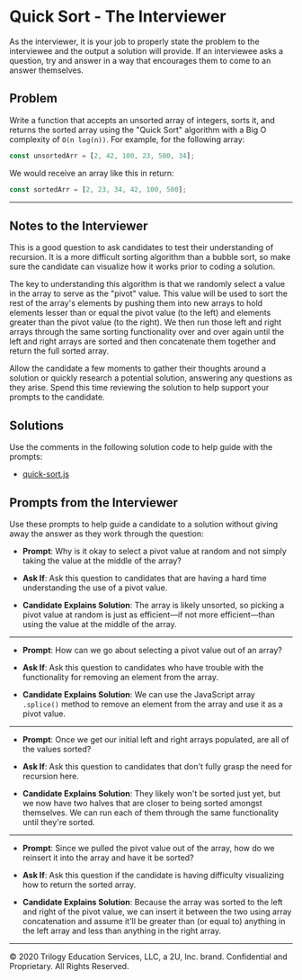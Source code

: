 # Quick Sort - The Interviewer

As the interviewer, it is your job to properly state the problem to the interviewee and the output a solution will provide. If an interviewee asks a question, try and answer in a way that encourages them to come to an answer themselves.

## Problem

Write a function that accepts an unsorted array of integers, sorts it, and returns the sorted array using the "Quick Sort" algorithm with a Big O complexity of `O(n log(n))`. For example, for the following array:

```js
const unsortedArr = [2, 42, 100, 23, 500, 34];
```

We would receive an array like this in return:

```js
const sortedArr = [2, 23, 34, 42, 100, 500];
```

- - - 

## Notes to the Interviewer

This is a good question to ask candidates to test their understanding of recursion. It is a more difficult sorting algorithm than a bubble sort, so make sure the candidate can visualize how it works prior to coding a solution.

The key to understanding this algorithm is that we randomly select a value in the array to serve as the "pivot" value. This value will be used to sort the rest of the array's elements by pushing them into new arrays to hold elements lesser than or equal the pivot value (to the left) and elements greater than the pivot value (to the right). We then run those left and right arrays through the same sorting functionality over and over again until the left and right arrays are sorted and then concatenate them together and return the full sorted array. 

Allow the candidate a few moments to gather their thoughts around a solution or quickly research a potential solution, answering any questions as they arise. Spend this time reviewing the solution to help support your prompts to the candidate. 

## Solutions

Use the comments in the following solution code to help guide with the prompts:

* [quick-sort.js](quick-sort.js)

## Prompts from the Interviewer

Use these prompts to help guide a candidate to a solution without giving away the answer as they work through the question:

* **Prompt**: Why is it okay to select a pivot value at random and not simply taking the value at the middle of the array?

* **Ask If**: Ask this question to candidates that are having a hard time understanding the use of a pivot value.

* **Candidate Explains Solution**: The array is likely unsorted, so picking a pivot value at random is just as efficient&mdash;if not more efficient&mdash;than using the value at the middle of the array.

- - -

* **Prompt**: How can we go about selecting a pivot value out of an array?

* **Ask If**: Ask this question to candidates who have trouble with the functionality for removing an element from the array.

* **Candidate Explains Solution**: We can use the JavaScript array `.splice()` method to remove an element from the array and use it as a pivot value.

- - -

* **Prompt**: Once we get our initial left and right arrays populated, are all of the values sorted?

* **Ask If**: Ask this question to candidates that don't fully grasp the need for recursion here.

* **Candidate Explains Solution**: They likely won't be sorted just yet, but we now have two halves that are closer to being sorted amongst themselves. We can run each of them through the same functionality until they're sorted.

- - -

* **Prompt**: Since we pulled the pivot value out of the array, how do we reinsert it into the array and have it be sorted?

* **Ask If**: Ask this question if the candidate is having difficulty visualizing how to return the sorted array.

* **Candidate Explains Solution**: Because the array was sorted to the left and right of the pivot value, we can insert it between the two using array concatenation and assume it'll be greater than (or equal to) anything in the left array and less than anything in the right array.

- - -
© 2020 Trilogy Education Services, LLC, a 2U, Inc. brand. Confidential and Proprietary. All Rights Reserved.
